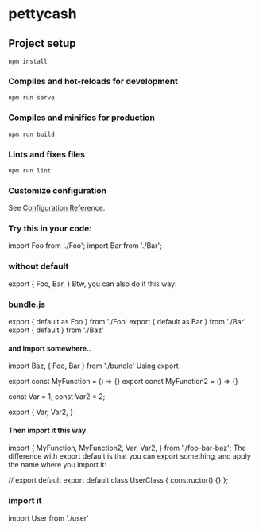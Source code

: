 # pettycash

## Project setup
```
npm install
```

### Compiles and hot-reloads for development
```
npm run serve
```

### Compiles and minifies for production
```
npm run build
```

### Lints and fixes files
```
npm run lint
```

### Customize configuration
See [Configuration Reference](https://cli.vuejs.org/config/).



### Try this in your code:

import Foo from './Foo';
import Bar from './Bar';

### without default
export {
  Foo,
  Bar,
}
Btw, you can also do it this way:

### bundle.js
export { default as Foo } from './Foo'
export { default as Bar } from './Bar'
export { default } from './Baz'

#### and import somewhere..
import Baz, { Foo, Bar } from './bundle'
Using export

export const MyFunction = () => {}
export const MyFunction2 = () => {}

const Var = 1;
const Var2 = 2;

export {
   Var,
   Var2,
}


#### Then import it this way
import {
  MyFunction,
  MyFunction2,
  Var,
  Var2,
} from './foo-bar-baz';
The difference with export default is that you can export something, and apply the name where you import it:

// export default
export default class UserClass {
  constructor() {}
};

### import it
import User from './user'
